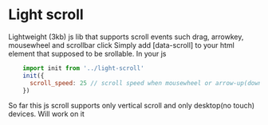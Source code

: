 # Light scroll
Lightweight (3kb) js lib that supports scroll events such drag, arrowkey, mousewheel and scrollbar click
Simply add [data-scroll] to your html element that supposed to be srollable.
In your js
```js
    import init from '../light-scroll'
    init({
      scroll_speed: 25 // scroll speed when mousewheel or arrow-up(down) events are trigger
    })
```
So far this js scroll supports only vertical scroll and only desktop(no touch) devices. Will work on it
